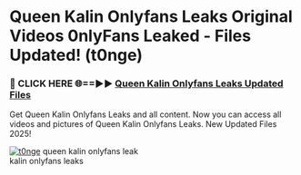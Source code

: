 # Queen Kalin Onlyfans Leaks Original Videos 0nlyFans Leaked - Files Updated! (t0nge)

<h3>🔴 CLICK HERE 🌐==►► <a href="https://hetstrat.blog/NMqPAm" rel="nofollow">Queen Kalin Onlyfans Leaks Updated Files</a></h3>

Get Queen Kalin Onlyfans Leaks and all content. Now you can access all videos and pictures of Queen Kalin Onlyfans Leaks. New Updated Files 2025!

[![t0nge](https://i.imgur.com/K7sEzmb.gif)](https://hetstrat.blog/NMqPAm)
queen kalin onlyfans leak<br>
kalin onlyfans leaks